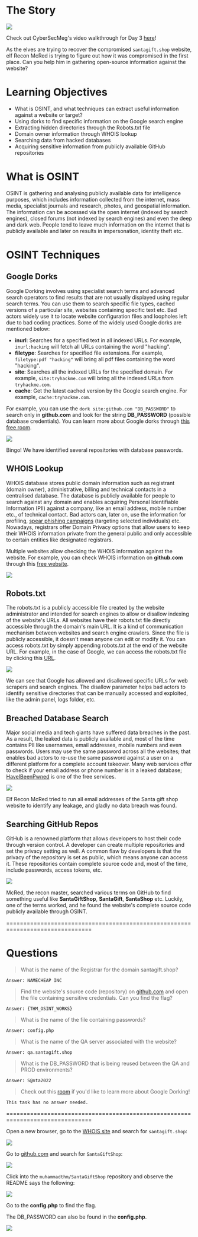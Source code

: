 # The Story

![](./res/pic1.png)

Check out CyberSecMeg's video walkthrough for Day 3 [here](https://www.youtube.com/watch?v=j3sSJudp-H8)!

As the elves are trying to recover the compromised `santagift.shop` website, elf Recon McRed is trying to figure out how it was compromised in the first place. Can you help him in gathering open-source information against the website?  


# Learning Objectives
- What is OSINT, and what techniques can extract useful information against a website or target?
- Using dorks to find specific information on the Google search engine
- Extracting hidden directories through the Robots.txt file
- Domain owner information through WHOIS lookup
- Searching data from hacked databases
- Acquiring sensitive information from publicly available GitHub repositories

# What is OSINT
OSINT is gathering and analysing publicly available data for intelligence purposes, which includes information collected from the internet, mass media, specialist journals and research, photos, and geospatial information. The information can be accessed via the open internet (indexed by search engines), closed forums (not indexed by search engines) and even the deep and dark web. People tend to leave much information on the internet that is publicly available and later on results in impersonation, identity theft etc. 

# OSINT Techniques
## Google Dorks
Google Dorking involves using specialist search terms and advanced search operators to find results that are not usually displayed using regular search terms. You can use them to search specific file types, cached versions of a particular site, websites containing specific text etc.  Bad actors widely use it to locate website configuration files and loopholes left due to bad coding practices. Some of the widely used Google dorks are mentioned below:
- **inurl**: Searches for a specified text in all indexed URLs. For example, `inurl:hacking` will fetch all URLs containing the word "hacking".
- **filetype**: Searches for specified file extensions. For example, `filetype:pdf "hacking"` will bring all pdf files containing the word "hacking". 
- **site**: Searches all the indexed URLs for the specified domain. For example, `site:tryhackme.com` will bring all the indexed URLs from `tryhackme.com`.
- **cache**: Get the latest cached version by the Google search engine. For example, `cache:tryhackme.com`.

For example, you can use the `dork site:github.com "DB_PASSWORD"` to search only in **github.com** and look for the string **DB_PASSWORD** (possible database credentials). You can learn more about Google dorks through [this free room](https://tryhackme.com/room/googledorking).

![](./res/pic2.png)

Bingo! We have identified several repositories with database passwords.

## WHOIS Lookup
WHOIS database stores public domain information such as registrant (domain owner), administrative, billing and technical contacts in a centralised database. The database is publicly available for people to search against any domain and enables acquiring Personal Identifiable Information (PII) against a company, like an email address, mobile number etc., of technical contact. Bad actors can, later on, use the information for profiling, [spear phishing campaigns](https://www.trendmicro.com/vinfo/us/security/definition/spear-phishing) (targeting selected individuals) etc. Nowadays, registrars offer Domain Privacy options that allow users to keep their WHOIS information private from the general public and only accessible to certain entities like designated registrars. 

Multiple websites allow checking the WHOIS information against the website. For example, you can check WHOIS information on **github.com** through this [free website](https://who.is/whois/github.com). 

![](./res/pic3.png)

## Robots.txt
The robots.txt is a publicly accessible file created by the website administrator and intended for search engines to allow or disallow indexing of the website's URLs. All websites have their robots.txt file directly accessible through the domain's main URL. It is a kind of communication mechanism between websites and search engine crawlers. Since the file is publicly accessible, it doesn't mean anyone can edit or modify it. You can access robots.txt by simply appending robots.txt at the end of the website URL. For example, in the case of Google, we can access the robots.txt file by clicking this [URL](https://www.google.com/robots.txt).

![](./res/pic4.png)

We can see that Google has allowed and disallowed specific URLs for web scrapers and search engines. The disallow parameter helps bad actors to identify sensitive directories that can be manually accessed and exploited, like the admin panel, logs folder, etc. 

## Breached Database Search
Major social media and tech giants have suffered data breaches in the past.  As a result, the leaked data is publicly available and, most of the time contains PII like usernames, email addresses, mobile numbers and even passwords. Users may use the same password across all the websites; that enables bad actors to re-use the same password against a user on a different platform for a complete account takeover. Many web services offer to check if your email address or phone number is in a leaked database; [HaveIBeenPwned](https://haveibeenpwned.com/) is one of the free services. 

![](./res/pic5.png)

Elf Recon McRed tried to run all email addresses of the Santa gift shop website to identify any leakage, and gladly no data breach was found. 

## Searching GitHub Repos
GitHub is a renowned platform that allows developers to host their code through version control. A developer can create multiple repositories and set the privacy setting as well. A common flaw by developers is that the privacy of the repository is set as public, which means anyone can access it. These repositories contain complete source code and, most of the time, include passwords, access tokens, etc. 

![](./res/github_gif.gif)

McRed, the recon master, searched various terms on GitHub to find something useful like **SantaGiftShop**, **SantaGift**, **SantaShop** etc. Luckily, one of the terms worked, and he found the website's complete source code publicly available through OSINT.  

===============================================================================

# Questions

> What is the name of the Registrar for the domain santagift.shop?

    Answer: NAMECHEAP INC

> Find the website's source code (repository) on [github.com](https://github.com/) and open the file containing sensitive credentials. Can you find the flag?

    Answer: {THM_OSINT_WORKS}

> What is the name of the file containing passwords? 

    Answer: config.php

> What is the name of the QA server associated with the website?

    Answer: qa.santagift.shop

> What is the DB_PASSWORD that is being reused between the QA and PROD environments?

    Answer: S@nta2022

> Check out this [room](https://tryhackme.com/room/googledorking) if you'd like to learn more about Google Dorking! 

    This task has no answer needed.

===============================================================================

Open a new browser, go to the [WHOIS site](https://who.is) and search for `santagift.shop`:

![](./res/registrar.png)


Go to [github.com](https://github.com) and search for `SantaGiftShop`:

![](./res/sourcecode.png)

Click into the `muhammadthm/SantaGiftShop` repository and observe the README says the following:

![](./res/readme.png)

Go to the **config.php** to find the flag.

The DB_PASSWORD can also be found in the **config.php**.

![](./res/config.png)